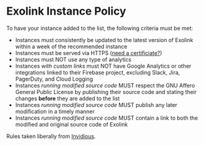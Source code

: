 # Exolink Instance Policy
To have your instance added to the list, the following criteria must be met:

* Instances must consistently be updated to the latest version of Exolink within a week of the recommended instance
* Instances must be served via HTTPS ([need a certificiate?](https://letsencrypt.org/))
* Instances must NOT use any type of analytics
* Instances *with custom links* must NOT have Google Analytics or other integrations linked to their Firebase project, excluding Slack, Jira, PagerDuty, and Cloud Logging
* Instances *running modified source code* MUST respect the GNU Affero General Public License by publishing their source code and stating their changes **before** they are added to the list
* Instances *running modified source code* MUST publish any later modification in a timely manner
* Instances *running modified source code* MUST contain a link to both the modified and original source code of Exolink

Rules taken liberally from [Invidious](https://docs.invidious.io/instances/#rules-to-have-your-instance-in-this-list).
